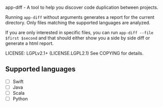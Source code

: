 app-diff - A tool to help you discover code duplication between projects.

Running `app-diff` without arguments generates a report for the current
directory. Only files matching the supported languages are analyzed.

If you are only interested in specific files, you can run `app-diff --file $first
$second` and that should either show you a side by side diff or generate a html
report.

LICENSE:
        LGPLv2.1+ (LICENSE.LGPL2.1)
        See COPYING for details.

## Supported languages

- [ ] Swift
- [ ] Java
- [ ] Scala
- [ ] Python
